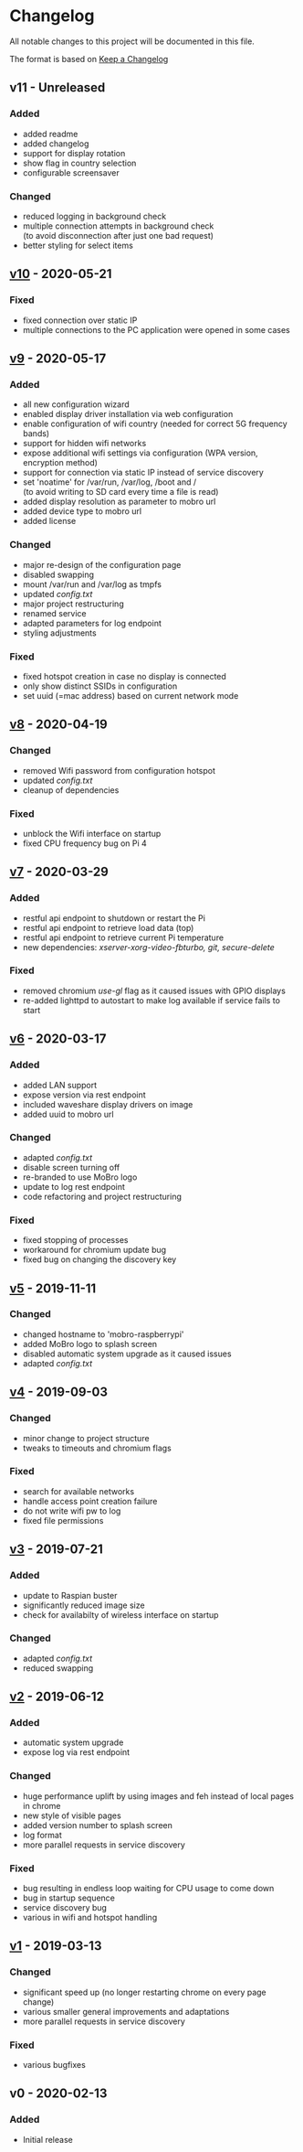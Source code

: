 # Changelog

All notable changes to this project will be documented in this file.

The format is based on [Keep a Changelog](https://keepachangelog.com/en/1.0.0/)

## v11 - Unreleased

### Added

* added readme
* added changelog
* support for display rotation
* show flag in country selection
* configurable screensaver

### Changed

* reduced logging in background check
* multiple connection attempts in background check  
(to avoid disconnection after just one bad request)
* better styling for select items


## [v10](https://github.com/ModBros/mobro-raspberrypi/compare/v9...v10) - 2020-05-21

### Fixed

* fixed connection over static IP
* multiple connections to the PC application were opened in some cases 

## [v9](https://github.com/ModBros/mobro-raspberrypi/compare/v8...v9) - 2020-05-17

### Added

* all new configuration wizard
* enabled display driver installation via web configuration
* enable configuration of wifi country (needed for correct 5G frequency bands)
* support for hidden wifi networks
* expose additional wifi settings via configuration (WPA version, encryption method)
* support for connection via static IP instead of service discovery
* set 'noatime' for /var/run, /var/log, /boot and /  
(to avoid writing to SD card every time a file is read) 
* added display resolution as parameter to mobro url
* added device type to mobro url
* added license

### Changed

* major re-design of the configuration page
* disabled swapping
* mount /var/run and /var/log as tmpfs 
* updated _config.txt_
* major project restructuring
* renamed service
* adapted parameters for log endpoint
* styling adjustments

### Fixed

* fixed hotspot creation in case no display is connected
* only show distinct SSIDs in configuration
* set uuid (=mac address) based on current network mode


## [v8](https://github.com/ModBros/mobro-raspberrypi/compare/v7...8) - 2020-04-19

### Changed

* removed Wifi password from configuration hotspot
* updated _config.txt_
* cleanup of dependencies

### Fixed

* unblock the Wifi interface on startup
* fixed CPU frequency bug on Pi 4

## [v7](https://github.com/ModBros/mobro-raspberrypi/compare/v7...v6) - 2020-03-29

### Added

* restful api endpoint to shutdown or restart the Pi 
* restful api endpoint to retrieve load data (top)
* restful api endpoint to retrieve current Pi temperature
* new dependencies: _xserver-xorg-video-fbturbo, git, secure-delete_

### Fixed

* removed chromium _use-gl_ flag as it caused issues with GPIO displays
* re-added lighttpd to autostart to make log available if service fails to start

## [v6](https://github.com/ModBros/mobro-raspberrypi/compare/v6...v5) - 2020-03-17

### Added

* added LAN support
* expose version via rest endpoint
* included waveshare display drivers on image
* added uuid to mobro url

### Changed

* adapted _config.txt_
* disable screen turning off
* re-branded to use MoBro logo
* update to log rest endpoint
* code refactoring and project restructuring


### Fixed

* fixed stopping of processes
* workaround for chromium update bug
* fixed bug on changing the discovery key


## [v5](https://github.com/ModBros/mobro-raspberrypi/compare/v5...v4) - 2019-11-11

### Changed

* changed hostname to 'mobro-raspberrypi'
* added MoBro logo to splash screen
* disabled automatic system upgrade as it caused issues
* adapted _config.txt_


## [v4](https://github.com/ModBros/mobro-raspberrypi/compare/v4...v3) - 2019-09-03

### Changed

* minor change to project structure
* tweaks to timeouts and chromium flags

### Fixed

* search for available networks
* handle access point creation failure
* do not write wifi pw to log
* fixed file permissions


## [v3](https://github.com/ModBros/mobro-raspberrypi/compare/v3...v2) - 2019-07-21

### Added

* update to Raspian buster
* significantly reduced image size
* check for availabilty of wireless interface on startup

### Changed

* adapted _config.txt_
* reduced swapping


## [v2](https://github.com/ModBros/mobro-raspberrypi/compare/v2...v1) - 2019-06-12

### Added

* automatic system upgrade
* expose log via rest endpoint

### Changed

* huge performance uplift by using images and feh instead of local pages in chrome
* new style of visible pages
* added version number to splash screen
* log format
* more parallel requests in service discovery


### Fixed

* bug resulting in endless loop waiting for CPU usage to come down
* bug in startup sequence
* service discovery bug
* various in wifi and hotspot handling


## [v1](https://github.com/ModBros/mobro-raspberrypi/compare/v1...v0) - 2019-03-13

### Changed

* significant speed up (no longer restarting chrome on every page change)
* various smaller general improvements and adaptations
* more parallel requests in service discovery

### Fixed

* various bugfixes


## v0 - 2020-02-13

### Added

* Initial release
